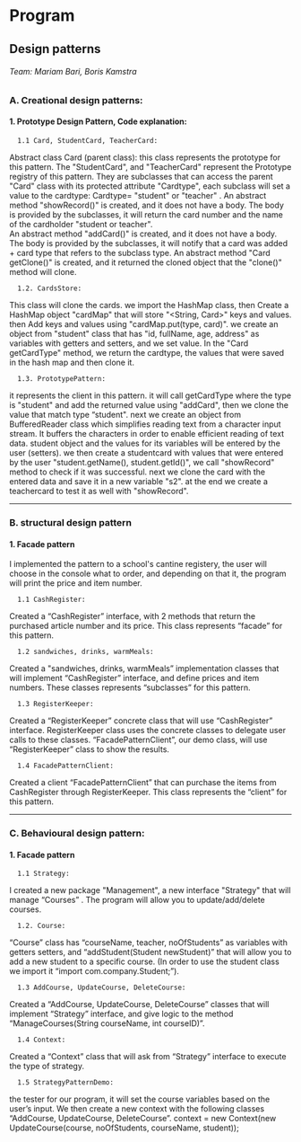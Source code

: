 # Program 
## Design patterns
###### Team: Mariam Bari, Boris Kamstra



### A. Creational design patterns:
 ####  1. Prototype Design Pattern, Code explanation:
      1.1 Card, StudentCard, TeacherCard:

Abstract class Card (parent class): this class represents the prototype for this pattern.
The "StudentCard", and "TeacherCard" represent the Prototype registry of this pattern. They  are subclasses that can access the parent "Card" class with its protected attribute "Cardtype", each subclass will set a value to the cardtype: Cardtype= "student" or "teacher" .
An abstract method "showRecord()" is created, and it does not have a body. The body is provided by the subclasses, it will return the card number and the name of the cardholder "student or teacher".   
An abstract method "addCard()" is created, and it does not have a body. The body is provided by the subclasses, it will notify that a card was added + card type that refers to the subclass type.
An abstract method "Card getClone()" is created, and it returned the cloned object that the "clone()" method will clone.

      1.2. CardsStore:

   This class will clone the cards. we import the HashMap class, then Create a HashMap object "cardMap" that will store "<String, Card>" keys and values. then Add keys and values using "cardMap.put(type, card)".
   we create an object from "student" class that has "id, fullName, age, address" as variables with getters and setters, and we set value.
   In the "Card getCardType" method, we return the cardtype, the values that were saved in the hash map and then clone it.

      1.3. PrototypePattern: 

it represents the client in this pattern.
   it will call getCardType where the type is "student" and add the returned value using "addCard", then we clone the value that match type “student".
   next we create an object from BufferedReader class which simplifies reading text from a character input stream. It buffers the characters in order to enable efficient reading of text data.
   student object and the values for its variables will be entered by the user (setters).
   we then create a studentcard with values that were entered by the user "student.getName(), student.getId()", we call "showRecord" method to check if it was successful.
   next we clone the card with the entered data and save it in a new variable "s2". at the end we create a teachercard to test it as well with "showRecord".

----------------------------------------------

### B. structural design pattern
####  1. Facade pattern
I implemented the pattern to a school's cantine registery, the user will choose in the console what to order, and depending on that it, the program will print the price and item number.

      1.1 CashRegister:

Created a “CashRegister” interface, with 2 methods that return the purchased article number and its price.
This class represents “facade” for this pattern.

      1.2 sandwiches, drinks, warmMeals:

Created a "sandwiches, drinks, warmMeals”  implementation classes that will implement “CashRegister” interface, and define prices and item numbers.
These classes represents “subclasses” for this pattern.

      1.3 RegisterKeeper:

Created a “RegisterKeeper” concrete class that will use “CashRegister” interface.
RegisterKeeper class uses the concrete classes to delegate user calls to these classes. “FacadePatternClient”, our demo class, will use “RegisterKeeper” class to show the results.

      1.4 FacadePatternClient:
      
Created a client “FacadePatternClient” that can purchase the items from CashRegister through RegisterKeeper. This class represents the “client” for this pattern.

----------------------------------------------
### C. Behavioural design pattern:
####  1. Facade pattern

      1.1 Strategy:

I created a new package "Management", a new interface "Strategy" that will manage “Courses” . The program will allow you to update/add/delete courses.

      1.2. Course:

“Course” class has “courseName, teacher, noOfStudents” as variables with getters setters, and “addStudent(Student newStudent)” that will allow you to add a new student to a specific course. (In order to use the student class we import it “import com.company.Student;”).
 
      1.3 AddCourse, UpdateCourse, DeleteCourse:
   
Created a “AddCourse, UpdateCourse, DeleteCourse” classes that will implement “Strategy” interface, and give logic to the method “ManageCourses(String courseName, int courseID)”.

      1.4 Context:
   
Created a “Context” class that will ask from “Strategy” interface to execute the type of strategy.

      1.5 StrategyPatternDemo:

   the tester for our program, it will set the course variables based on the user’s input. We then create a new context with the following classes “AddCourse, UpdateCourse, DeleteCourse”.
   context = new Context(new UpdateCourse(course, noOfStudents, courseName, student));

